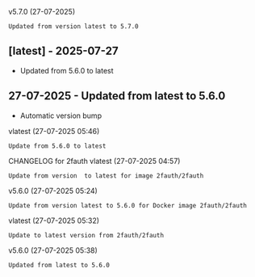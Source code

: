 v5.7.0 (27-07-2025)

    Updated from version latest to 5.7.0

## [latest] - 2025-07-27
- Updated from 5.6.0 to latest


## 27-07-2025 - Updated from latest to 5.6.0

- Automatic version bump


vlatest (27-07-2025 05:46)

    Update from 5.6.0 to latest

CHANGELOG for 2fauth
vlatest (27-07-2025 04:57)

    Update from version  to latest for image 2fauth/2fauth

v5.6.0 (27-07-2025 05:24)

    Update from version latest to 5.6.0 for Docker image 2fauth/2fauth


vlatest (27-07-2025 05:32)

    Update to latest version from 2fauth/2fauth

v5.6.0 (27-07-2025 05:38)

    Updated from latest to 5.6.0
